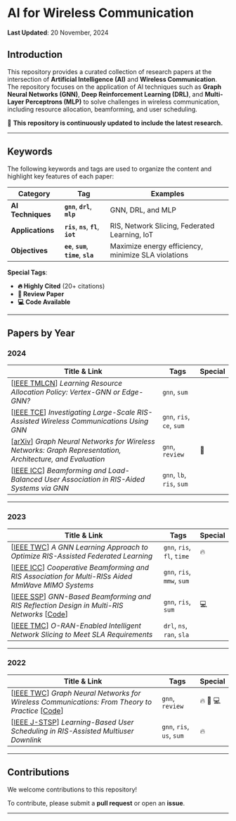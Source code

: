 # **AI for Wireless Communication**

**Last Updated**: 20 November, 2024

## **Introduction**

This repository provides a curated collection of research papers at the intersection of **Artificial Intelligence (AI)** and **Wireless Communication**. The repository focuses on the application of AI techniques such as **Graph Neural Networks (GNN)**, **Deep Reinforcement Learning (DRL)**, and **Multi-Layer Perceptrons (MLP)** to solve challenges in wireless communication, including resource allocation, beamforming, and user scheduling.

🔄 **This repository is continuously updated to include the latest research.**

---

## **Keywords**

The following keywords and tags are used to organize the content and highlight key features of each paper:

| **Category**      | **Tag**                     | **Examples**                           |
|--------------------|-----------------------------|-----------------------------------------|
| **AI Techniques**     | **`gnn`**, **`drl`**, **`mlp`**        | GNN, DRL, and MLP      |
| **Applications**   | **`ris`**, **`ns`**, **`fl`**, **`iot`**   | RIS, Network Slicing, Federated Learning, IoT |
| **Objectives**     | **`ee`**, **`sum`**, **`time`**, **`sla`** | Maximize energy efficiency, minimize SLA violations |

**Special Tags**:  
- **🔥 Highly Cited** (20+ citations)  
- **📖 Review Paper**  
- **💻 Code Available**

---

## **Papers by Year**

### **2024**

| Title & Link                                                                                                   | Tags                                | Special       |
|---------------------------------------------------------------------------------------------------------------|-------------------------------------|---------------|
| [[IEEE TMLCN](https://ieeexplore.ieee.org/abstract/document/10401242)] *Learning Resource Allocation Policy: Vertex-GNN or Edge-GNN?* | `gnn`, `sum`                        |               |
| [[IEEE TCE](https://ieeexplore.ieee.org/abstract/document/10384798)] *Investigating Large-Scale RIS-Assisted Wireless Communications Using GNN* | `gnn`, `ris`, `ce`, `sum`           |               |
| [[arXiv](https://arxiv.org/abs/2404.11858)] *Graph Neural Networks for Wireless Networks: Graph Representation, Architecture, and Evaluation* | `gnn`, `review`                     | 📖            |
| [[IEEE ICC](https://ieeexplore.ieee.org/abstract/document/10622705)] *Beamforming and Load-Balanced User Association in RIS-Aided Systems via GNN* | `gnn`, `lb`, `ris`, `sum`           |               |

---

### **2023**

| Title & Link                                                                                                   | Tags                                | Special       |
|---------------------------------------------------------------------------------------------------------------|-------------------------------------|---------------|
| [[IEEE TWC](https://ieeexplore.ieee.org/abstract/document/10032291)] *A GNN Learning Approach to Optimize RIS-Assisted Federated Learning* | `gnn`, `ris`, `fl`, `time`          | 🔥            |
| [[IEEE ICC](https://ieeexplore.ieee.org/abstract/document/10278986)] *Cooperative Beamforming and RIS Association for Multi-RISs Aided MmWave MIMO Systems* | `gnn`, `ris`, `mmw`, `sum`          |               |
| [[IEEE SSP](https://ieeexplore.ieee.org/abstract/document/10207958)] *GNN-Based Beamforming and RIS Reflection Design in Multi-RIS Networks* [[Code](https://github.com/example)] | `gnn`, `ris`, `sum`                 | 💻  |
| [[IEEE TMC](https://ieeexplore.ieee.org/abstract/document/10721269)] *O-RAN-Enabled Intelligent Network Slicing to Meet SLA Requirements* | `drl`, `ns`, `ran`, `sla`           |               |

---

### **2022**

| Title & Link                                                                                                   | Tags                                | Special       |
|---------------------------------------------------------------------------------------------------------------|-------------------------------------|---------------|
| [[IEEE TWC](https://ieeexplore.ieee.org/abstract/document/9944643)] *Graph Neural Networks for Wireless Communications: From Theory to Practice* [[Code](https://github.com/yshenaw/GNN4Com)]| `gnn`, `review`                     | 🔥 📖 💻  |
| [[IEEE J-STSP](https://ieeexplore.ieee.org/abstract/document/9783100)] *Learning-Based User Scheduling in RIS-Assisted Multiuser Downlink* | `gnn`, `ris`, `us`, `sum`           | 🔥            |

---

## **Contributions**

We welcome contributions to this repository!  

To contribute, please submit a **pull request** or open an **issue**.

---
